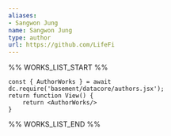 ```yaml
---
aliases:
- Sangwon Jung
name: Sangwon Jung
type: author
url: https://github.com/LifeFi
---
```



%% WORKS_LIST_START %%

```datacorejsx
const { AuthorWorks } = await dc.require('basement/datacore/authors.jsx');
return function View() {
    return <AuthorWorks/>
}
```
%% WORKS_LIST_END %%